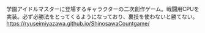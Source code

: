 学園アイドルマスターに登場するキャラクターの二次創作ゲーム。戦闘用CPUを実装。必ず必勝法をとってくるようになっており、裏技を使わないと勝てない。
https://ryuseimiyazawa.github.io/ShinosawaCountgame/
